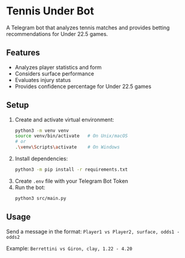 # Tennis Under Bot

A Telegram bot that analyzes tennis matches and provides betting recommendations for Under 22.5 games.

## Features
- Analyzes player statistics and form
- Considers surface performance
- Evaluates injury status
- Provides confidence percentage for Under 22.5 games

## Setup
1. Create and activate virtual environment:
   ```bash
   python3 -m venv venv
   source venv/bin/activate   # On Unix/macOS
   # or
   .\venv\Scripts\activate    # On Windows
   ```
2. Install dependencies:
   ```bash
   python3 -m pip install -r requirements.txt
   ```
3. Create `.env` file with your Telegram Bot Token
4. Run the bot:
   ```bash
   python3 src/main.py
   ```

## Usage
Send a message in the format:
`Player1 vs Player2, surface, odds1 - odds2`

Example:
`Berrettini vs Giron, clay, 1.22 - 4.20`